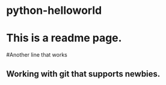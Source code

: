 # python-helloworld

# This is a readme page.

#Another line that works

## Working with git that supports newbies.
